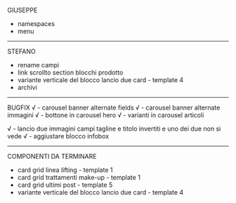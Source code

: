 GIUSEPPE 
- namespaces
- menu



----------



STEFANO
- rename campi
- link scrollto section blocchi prodotto
- variante verticale del blocco lancio due card - template 4
- archivi



----------



BUGFIX
√ - carousel banner alternate fields 
√ - carousel banner alternate immagini
√ - bottone in carousel hero
√ - varianti in carousel articoli

√ - lancio due immagini campi tagline e titolo invertiti e uno dei due non si vede
√ - aggiustare blocco infobox



----------



COMPONENTI DA TERMINARE
- card grid linea lifting - template 1
- card grid trattamenti make-up - template 1
- card grid ultimi post - template 5 
- variante verticale del blocco lancio due card - template 4

